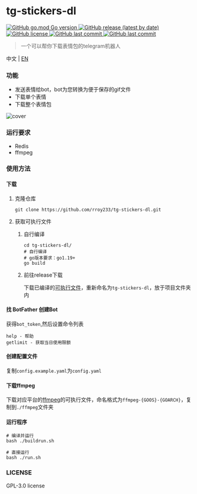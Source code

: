 # tg-stickers-dl
<p>
   <a href="https://github.com/rroy233/tg-stickers-dl">
      <img alt="GitHub go.mod Go version" src="https://img.shields.io/github/go-mod/go-version/rroy233/tg-stickers-dl?style=flat-square">
   </a>
   <a href="https://github.com/rroy233/tg-stickers-dl/releases">
      <img alt="GitHub release (latest by date)" src="https://img.shields.io/github/v/release/rroy233/tg-stickers-dl?style=flat-square">
   </a>
   <a href="https://github.com/rroy233/tg-stickers-dl/blob/main/LICENSE">
      <img alt="GitHub license" src="https://img.shields.io/github/license/rroy233/tg-stickers-dl?style=flat-square">
   </a>
   <a href="https://github.com/rroy233/tg-stickers-dl/commits/main">
      <img alt="GitHub last commit" src="https://img.shields.io/github/last-commit/rroy233/tg-stickers-dl?style=flat-square">
   </a>
    <a href="https://t.me/stickers_download_bot">
      <img alt="GitHub last commit" src="https://img.shields.io/badge/demo-%40stickers__download__bot-green?style=flat-square">
   </a>
</p>

> 一个可以帮你下载表情包的telegram机器人

中文 | [EN](README_en.md)

### 功能

* 发送表情给bot，bot为您转换为便于保存的gif文件
* 下载单个表情
* 下载整个表情包

![cover](docs/demo.gif)

### 运行要求

- Redis
- ffmpeg

### 使用方法

#### 下载

1. 克隆仓库

   ```shell
   git clone https://github.com/rroy233/tg-stickers-dl.git
   ```

2. 获取可执行文件

    1. 自行编译

       ```shell
       cd tg-stickers-dl/
       # 自行编译
       # go版本要求：go1.19+
       go build
       ```
       
    2. 前往release下载

       下载已编译的[可执行文件](https://github.com/rroy233/tg-stickers-dl/releases)，重新命名为`tg-stickers-dl`，放于项目文件夹内

#### 找 BotFather 创建Bot

获得`bot_token`,然后设置命令列表

```
help - 帮助
getlimit - 获取当日使用限额
```

#### 创建配置文件

复制`config.example.yaml`为`config.yaml`

#### 下载ffmpeg

下载对应平台的[ffmpeg](https://ffmpeg.org/)的可执行文件，命名格式为`ffmpeg-{GOOS}-{GOARCH}`，复制到`./ffmpeg`文件夹

#### 运行程序

```shell
# 编译并运行
bash ./buildrun.sh 

# 直接运行
bash ./run.sh 
```

### LICENSE
GPL-3.0 license